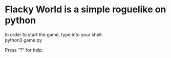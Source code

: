 # Flacky World is a simple roguelike on python

In order to start the game, type into your shell:<br>
python3 game.py <br>

Press "?" for help. <br>
